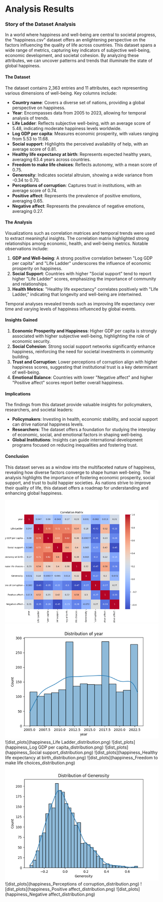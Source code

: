 # Analysis Results

### Story of the Dataset Analysis

In a world where happiness and well-being are central to societal progress, the "happiness.csv" dataset offers an enlightening perspective on the factors influencing the quality of life across countries. This dataset spans a wide range of metrics, capturing key indicators of subjective well-being, economic development, and societal cohesion. By analyzing these attributes, we can uncover patterns and trends that illuminate the state of global happiness.

#### The Dataset

The dataset contains 2,363 entries and 11 attributes, each representing various dimensions of well-being. Key columns include:

- **Country name**: Covers a diverse set of nations, providing a global perspective on happiness.
- **Year**: Encompasses data from 2005 to 2023, allowing for temporal analysis of trends.
- **Life Ladder**: Reflects subjective well-being, with an average score of 5.48, indicating moderate happiness levels worldwide.
- **Log GDP per capita**: Measures economic prosperity, with values ranging from 5.53 to 11.68.
- **Social support**: Highlights the perceived availability of help, with an average score of 0.81.
- **Healthy life expectancy at birth**: Represents expected healthy years, averaging 63.4 years across countries.
- **Freedom to make life choices**: Reflects autonomy, with a mean score of 0.75.
- **Generosity**: Indicates societal altruism, showing a wide variance from -0.34 to 0.70.
- **Perceptions of corruption**: Captures trust in institutions, with an average score of 0.74.
- **Positive affect**: Represents the prevalence of positive emotions, averaging 0.65.
- **Negative affect**: Represents the prevalence of negative emotions, averaging 0.27.

#### The Analysis

Visualizations such as correlation matrices and temporal trends were used to extract meaningful insights. The correlation matrix highlighted strong relationships among economic, health, and well-being metrics. Notable observations include:

1. **GDP and Well-being**: A strong positive correlation between "Log GDP per capita" and "Life Ladder" underscores the influence of economic prosperity on happiness.
2. **Social Support**: Countries with higher "Social support" tend to report higher "Life Ladder" scores, emphasizing the importance of community and relationships.
3. **Health Metrics**: "Healthy life expectancy" correlates positively with "Life Ladder," indicating that longevity and well-being are intertwined.

Temporal analyses revealed trends such as improving life expectancy over time and varying levels of happiness influenced by global events.

#### Insights Gained

1. **Economic Prosperity and Happiness**: Higher GDP per capita is strongly associated with higher subjective well-being, highlighting the role of economic security.
2. **Social Cohesion**: Strong social support networks significantly enhance happiness, reinforcing the need for societal investments in community building.
3. **Trust and Corruption**: Lower perceptions of corruption align with higher happiness scores, suggesting that institutional trust is a key determinant of well-being.
4. **Emotional Balance**: Countries with lower "Negative affect" and higher "Positive affect" scores report better overall happiness.

#### Implications

The findings from this dataset provide valuable insights for policymakers, researchers, and societal leaders:

- **Policymakers**: Investing in health, economic stability, and social support can drive national happiness levels.
- **Researchers**: The dataset offers a foundation for studying the interplay of economic, social, and emotional factors in shaping well-being.
- **Global Institutions**: Insights can guide international development programs focused on reducing inequalities and fostering trust.

#### Conclusion

This dataset serves as a window into the multifaceted nature of happiness, revealing how diverse factors converge to shape human well-being. The analysis highlights the importance of fostering economic prosperity, social support, and trust to build happier societies. As nations strive to improve their quality of life, this dataset offers a roadmap for understanding and enhancing global happiness.

![heatmap](happiness_correlation.png)
![dist_plots](happiness_year_distribution.png)
![dist_plots](happiness_Life Ladder_distribution.png)
![dist_plots](happiness_Log GDP per capita_distribution.png)
![dist_plots](happiness_Social support_distribution.png)
![dist_plots](happiness_Healthy life expectancy at birth_distribution.png)
![dist_plots](happiness_Freedom to make life choices_distribution.png)
![dist_plots](happiness_Generosity_distribution.png)
![dist_plots](happiness_Perceptions of corruption_distribution.png)
![dist_plots](happiness_Positive affect_distribution.png)
![dist_plots](happiness_Negative affect_distribution.png)
